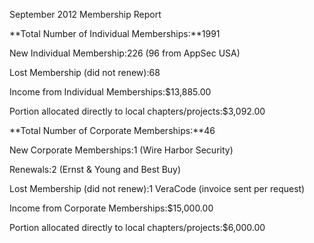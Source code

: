 September 2012 Membership Report

**Total Number of Individual Memberships:**1991

New Individual Membership:226 (96 from AppSec USA)

Lost Membership (did not renew):68

Income from Individual Memberships:$13,885.00

Portion allocated directly to local chapters/projects:$3,092.00

**Total Number of Corporate Memberships:**46

New Corporate Memberships:1 (Wire Harbor Security)

Renewals:2 (Ernst & Young and Best Buy)

Lost Membership (did not renew):1 VeraCode (invoice sent per request)

Income from Corporate Memberships:$15,000.00

Portion allocated directly to local chapters/projects:$6,000.00